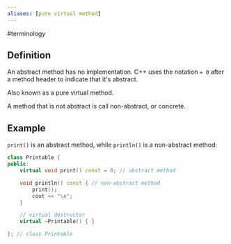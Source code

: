 ```yaml
---
aliases: [pure virtual method]
---
```

#terminology

## Definition
An abstract method has no implementation. C++ uses the notation `= 0` after a method header to indicate that it's abstract. 

Also known as a pure virtual method.

A method that is not abstract is call non-abstract, or concrete.

## Example
`print()` is an abstract method, while `println()` is a non-abstract method:

```cpp
class Printable {
public:
    virtual void print() const = 0; // abstract method

    void println() const { // non-abstract method
        print();
        cout << "\n";
    }

    // virtual destructor
    virtual ~Printable() { }

}; // class Printable
```